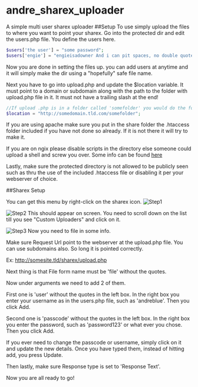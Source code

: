 # andre_sharex_uploader
A simple multi user sharex uploader
##Setup
To use simply upload the files to where you want to point your sharex. 
Go into the protected dir and edit the users.php file. You define the users here.
``` php
$users['the user'] = "some password";
$users['engie'] = "engieisadowner And i can pit spaces, no double quotes are allowed less you escape them the the \"";

```
Now you are done in setting the files up. you can add users at anytime and it will simply make the dir using a "hopefully" safe file name.

Next you have to go into upload.php and update the $location variable. It must point to a domain or subdomain along with the path to the folder with upload.php file in it. It must not have a trailing slash at the end!
``` php
//If upload .php is in a folder called 'somefolder' you would do the following
$location = "http://somedomain.tld.com/somefolder";

```

If you are using apache make sure you put in the share folder the .htaccess folder included if you have not done so already. If it is not there it will try to make it.

If you are on ngix please disable scripts in the directory else someone could upload a shell and screw you over. Some info can be found [here](http://stackoverflow.com/questions/22280764/deny-running-scripts-in-nginx-for-specific-url)

Lastly, make sure the protected directory is not allowed to be publicly seen such as thru the use of the included .htaccess file or disabling it per your webserver of choice.

##Sharex Setup

You can get this menu by right-click on the sharex icon.
![Step1](http://andreblue.com/static_things/sharex_setup/step1.png "Step1")

![Step2](http://andreblue.com/static_things/sharex_setup/step2.png "Step2")
This should appear on screen. You need to scroll down on the list till you see "Custom Uploaders" and click on it.

![Step3](http://andreblue.com/static_things/sharex_setup/step3.png "Step3")
Now you need to file in some info.

Make sure Request Url point to the webserver at the upload.php file. You can use subdomains also. So long it is pointed correctly.

Ex: http://somesite.tld/sharex/upload.php

Next thing is that File form name must be 'file' without the quotes.

Now under arguments we need to add 2 of them. 

First one is 'user' without the quotes in the left box. In the right box you enter your username as in the users.php file, such as 'andreblue'. Then you click Add.

Second one is 'passcode' without the quotes in the left box. In the right box you enter the password, such as 'password123' or what ever you chose. Then you click Add.

If you ever need to change the passcode or username, simply click on it and update the new details. Once you have typed them, instead of hitting add, you press Update.

Then lastly, make sure Response type is set to 'Response Text'.

Now you are all ready to go!

